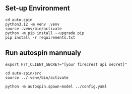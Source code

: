 
## Set-up Environment
```
cd auto-spin
python3.12 -m venv .venv
source .venv/bin/activate
python -m pip install --upgrade pip
pip install -r requirements.txt
```

## Run autospin mannualy
```
export F7T_CLIENT_SECRET="[your firecrest api secret]"

cd auto-spin/src
source ../.venv/bin/activate

python -m autospin.spawn-model ../config.yaml
```